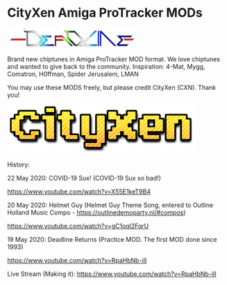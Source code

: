 # CityXen Amiga ProTracker MODs

![Deadline](https://github.com/cityxen/mods/raw/master/images/deadline97.png)

Brand new chiptunes in Amiga ProTracker MOD format. We love chiptunes and wanted to give back to the community. Inspiration: 4-Mat, Mygg, Comatron, H0ffman, 
Spider Jerusalem, LMAN

You may use these MODS freely, but please credit CityXen (CXN). Thank you!

![CityXen](https://github.com/cityxen/mods/raw/master/images/cityxen3.png)

History:

22 May 2020: COVID-19 Sux!
  (COVID-19 Sux so bad!)

  https://www.youtube.com/watch?v=X55E1keT9B4

20 May 2020: Helmet Guy
  (Helmet Guy Theme Song, entered to Outline Holland Music Compo - https://outlinedemoparty.nl/#compos)

  https://www.youtube.com/watch?v=gC1oql2FqrU

19 May 2020: Deadline Returns
  (Practice MOD. The first MOD done since 1993)

  https://www.youtube.com/watch?v=RpaHbNb-iII

  Live Stream (Making it): https://www.youtube.com/watch?v=RpaHbNb-iII
